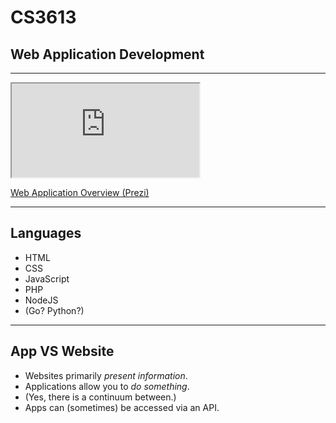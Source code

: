 # CS3613

## Web Application Development

<!-- .slide: data-background="images/real_clouds.jpg" data-background-size="100%" -->

---

 <iframe src="https://prezi.com/view/bxTtGEs9FlLX0mXZfpLk/"></iframe>

[Web Application Overview (Prezi)](https://prezi.com/view/bxTtGEs9FlLX0mXZfpLk/)

---

## Languages

* HTML
* CSS
* JavaScript
* PHP
* NodeJS
* (Go?  Python?)

<!-- .slide: data-background="images/cloud_with_devices3.jpg" -->

---

## App VS Website

* Websites primarily _present information_.
* Applications allow you to _do something_.
* (Yes, there is a continuum between.)
* Apps can (sometimes) be accessed via an API. 

<!-- .slide: data-background="images/question_cloud.jpg" -->
